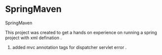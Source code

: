 SpringMaven
===========

SpringMaven

This project was created to get a hands on experience on  running a spring project with xml defination .

1) added mvc annotation tags for dispatcher servlet error .
